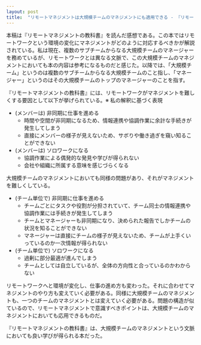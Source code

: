 ```yaml
---
layout: post
title:  "リモートマネジメントは大規模チームのマネジメントにも適用できる - 『リモートマネジメントの教科書』を読んで"
---
```

本稿は『リモートマネジメントの教科書』を読んだ感想である。この本ではリモートワークという環境の変化にマネジメントがどのように対応するべきかが解説されている。私は現在、複数のサブチームからなる大規模チームのマネージャーを務めているが、リモートワークとは異なる文脈で、この大規模チームのマネジメントにおいても本の内容は参考になるものだと感じた。以降では、「大規模チーム」というのは複数のサブチームからなる大規模チームのこと指し、「マネージャー」というのはその大規模チームのトップのマネージャーのことを指す。

『リモートマネジメントの教科書』には、リモートワークがマネジメントを難しくする要因として以下が挙げられている。※ 私の解釈に基づく表現
* (メンバーは) 非同期に仕事を進める
    * 時間や空間が非同期になるため、情報連携や協調作業に余計な手続きが発生してしまう
    * 直接にメンバーの様子が見えないため、サボりや働き過ぎを窺い知ることができない
* (メンバーは) ソロワークになる
    * 協調作業による偶発的な発見や学びが得られない
    * 会社や組織に所属する意味を感じづらくなる

大規模チームのマネジメントにおいても同様の問題があり、それがマネジメントを難しくしている。
* (チーム単位で) 非同期に仕事を進める
    * チームごとにタスクや役割が分担されていて、チーム同士の情報連携や協調作業には手続きが発生してしまう
    * チームとマネージャーも非同期になり、決められた報告でしかチームの状況を知ることができない
    * マネージャーは直接にチームの様子が見えないため、チームが上手くいっているのか一次情報が得られない
* (チーム単位で) ソロワークになる
    * 過剰に部分最適が進んでしまう
    * チームとしては自立しているが、全体の方向性と合っているのかわからない

リモートワークへと環境が変化し、仕事の進め方も変わった。それに合わせてマネジメントのやり方も変えていく必要がある。同様に大規模チームのマネジメントも、一つのチームのマネジメントとは変えていく必要がある。問題の構造が似ているので、リモートマネジメントで意識すべきポイントは、大規模チームのマネジメントにおいても応用できるものだ。

『リモートマネジメントの教科書』は、大規模チームのマネジメントという文脈においても良い学びが得られる本だった。
